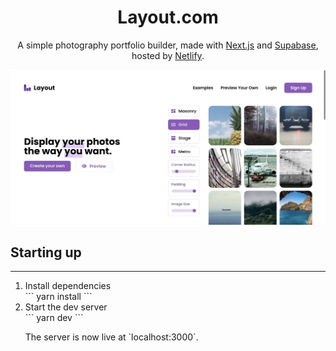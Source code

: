 <h1 style="text-align: center;">Layout.com</h1>
<p style="text-align: center;">A simple photography portfolio builder, made with <a href="https://nextjs.org/">Next.js</a> and <a href="https://supabase.com/">Supabase</a>, hosted by <a href="https://www.netlify.com/">Netlify</a>.

![Homepage](./public/images/homepage.jpeg)

<h2>Starting up</h2>
<hr />
<ol>
  <li>Install dependencies</li>
  ```
  yarn install
  ```
  <li>Start the dev server</li>
  ```
  yarn dev
  ```
  <p>The server is now live at `localhost:3000`.
</ol>
